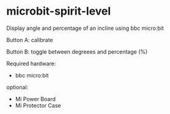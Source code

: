 # microbit-spirit-level
Display angle and percentage of an incline using bbc micro:bit

Button A:  calibrate

Button B:  toggle between degreees and percentage (%)

Required hardware:
* bbc micro:bit


optional:
* Mi Power Board
* Mi Protector Case
